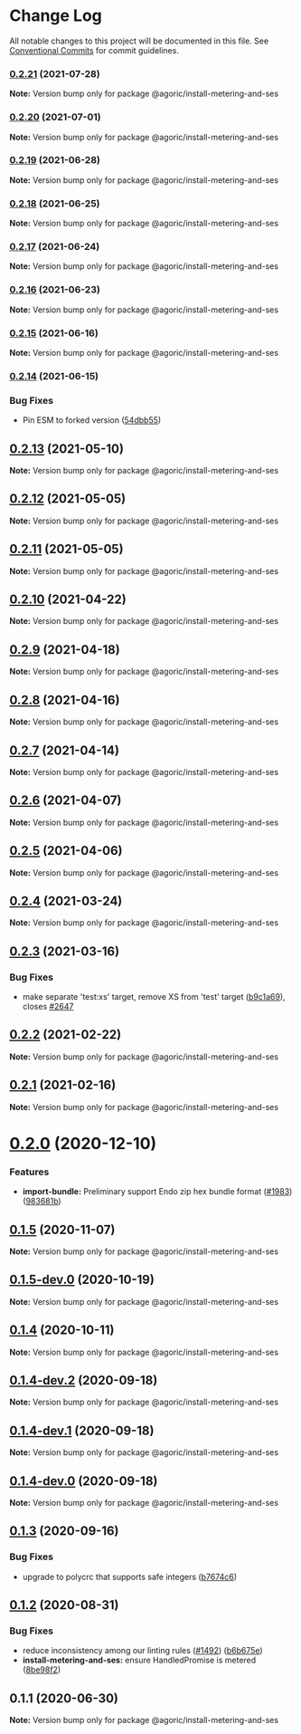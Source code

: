 # Change Log

All notable changes to this project will be documented in this file.
See [Conventional Commits](https://conventionalcommits.org) for commit guidelines.

### [0.2.21](https://github.com/Agoric/agoric-sdk/compare/@agoric/install-metering-and-ses@0.2.20...@agoric/install-metering-and-ses@0.2.21) (2021-07-28)

**Note:** Version bump only for package @agoric/install-metering-and-ses





### [0.2.20](https://github.com/Agoric/agoric-sdk/compare/@agoric/install-metering-and-ses@0.2.19...@agoric/install-metering-and-ses@0.2.20) (2021-07-01)

**Note:** Version bump only for package @agoric/install-metering-and-ses





### [0.2.19](https://github.com/Agoric/agoric-sdk/compare/@agoric/install-metering-and-ses@0.2.18...@agoric/install-metering-and-ses@0.2.19) (2021-06-28)

**Note:** Version bump only for package @agoric/install-metering-and-ses





### [0.2.18](https://github.com/Agoric/agoric-sdk/compare/@agoric/install-metering-and-ses@0.2.17...@agoric/install-metering-and-ses@0.2.18) (2021-06-25)

**Note:** Version bump only for package @agoric/install-metering-and-ses





### [0.2.17](https://github.com/Agoric/agoric-sdk/compare/@agoric/install-metering-and-ses@0.2.16...@agoric/install-metering-and-ses@0.2.17) (2021-06-24)

**Note:** Version bump only for package @agoric/install-metering-and-ses





### [0.2.16](https://github.com/Agoric/agoric-sdk/compare/@agoric/install-metering-and-ses@0.2.15...@agoric/install-metering-and-ses@0.2.16) (2021-06-23)

**Note:** Version bump only for package @agoric/install-metering-and-ses





### [0.2.15](https://github.com/Agoric/agoric-sdk/compare/@agoric/install-metering-and-ses@0.2.14...@agoric/install-metering-and-ses@0.2.15) (2021-06-16)

**Note:** Version bump only for package @agoric/install-metering-and-ses





### [0.2.14](https://github.com/Agoric/agoric-sdk/compare/@agoric/install-metering-and-ses@0.2.13...@agoric/install-metering-and-ses@0.2.14) (2021-06-15)


### Bug Fixes

* Pin ESM to forked version ([54dbb55](https://github.com/Agoric/agoric-sdk/commit/54dbb55d64d7ff7adb395bc4bd9d1461dd2d3c17))



## [0.2.13](https://github.com/Agoric/agoric-sdk/compare/@agoric/install-metering-and-ses@0.2.12...@agoric/install-metering-and-ses@0.2.13) (2021-05-10)

**Note:** Version bump only for package @agoric/install-metering-and-ses





## [0.2.12](https://github.com/Agoric/agoric-sdk/compare/@agoric/install-metering-and-ses@0.2.11...@agoric/install-metering-and-ses@0.2.12) (2021-05-05)

**Note:** Version bump only for package @agoric/install-metering-and-ses





## [0.2.11](https://github.com/Agoric/agoric-sdk/compare/@agoric/install-metering-and-ses@0.2.10...@agoric/install-metering-and-ses@0.2.11) (2021-05-05)

**Note:** Version bump only for package @agoric/install-metering-and-ses





## [0.2.10](https://github.com/Agoric/agoric-sdk/compare/@agoric/install-metering-and-ses@0.2.9...@agoric/install-metering-and-ses@0.2.10) (2021-04-22)

**Note:** Version bump only for package @agoric/install-metering-and-ses





## [0.2.9](https://github.com/Agoric/agoric-sdk/compare/@agoric/install-metering-and-ses@0.2.8...@agoric/install-metering-and-ses@0.2.9) (2021-04-18)

**Note:** Version bump only for package @agoric/install-metering-and-ses





## [0.2.8](https://github.com/Agoric/agoric-sdk/compare/@agoric/install-metering-and-ses@0.2.7...@agoric/install-metering-and-ses@0.2.8) (2021-04-16)

**Note:** Version bump only for package @agoric/install-metering-and-ses





## [0.2.7](https://github.com/Agoric/agoric-sdk/compare/@agoric/install-metering-and-ses@0.2.6...@agoric/install-metering-and-ses@0.2.7) (2021-04-14)

**Note:** Version bump only for package @agoric/install-metering-and-ses





## [0.2.6](https://github.com/Agoric/agoric-sdk/compare/@agoric/install-metering-and-ses@0.2.5...@agoric/install-metering-and-ses@0.2.6) (2021-04-07)

**Note:** Version bump only for package @agoric/install-metering-and-ses





## [0.2.5](https://github.com/Agoric/agoric-sdk/compare/@agoric/install-metering-and-ses@0.2.4...@agoric/install-metering-and-ses@0.2.5) (2021-04-06)

**Note:** Version bump only for package @agoric/install-metering-and-ses





## [0.2.4](https://github.com/Agoric/agoric-sdk/compare/@agoric/install-metering-and-ses@0.2.3...@agoric/install-metering-and-ses@0.2.4) (2021-03-24)

**Note:** Version bump only for package @agoric/install-metering-and-ses





## [0.2.3](https://github.com/Agoric/agoric-sdk/compare/@agoric/install-metering-and-ses@0.2.2...@agoric/install-metering-and-ses@0.2.3) (2021-03-16)


### Bug Fixes

* make separate 'test:xs' target, remove XS from 'test' target ([b9c1a69](https://github.com/Agoric/agoric-sdk/commit/b9c1a6987093fc8e09e8aba7acd2a1618413bac8)), closes [#2647](https://github.com/Agoric/agoric-sdk/issues/2647)





## [0.2.2](https://github.com/Agoric/agoric-sdk/compare/@agoric/install-metering-and-ses@0.2.1...@agoric/install-metering-and-ses@0.2.2) (2021-02-22)

**Note:** Version bump only for package @agoric/install-metering-and-ses





## [0.2.1](https://github.com/Agoric/agoric-sdk/compare/@agoric/install-metering-and-ses@0.2.0...@agoric/install-metering-and-ses@0.2.1) (2021-02-16)

**Note:** Version bump only for package @agoric/install-metering-and-ses





# [0.2.0](https://github.com/Agoric/agoric-sdk/compare/@agoric/install-metering-and-ses@0.1.5...@agoric/install-metering-and-ses@0.2.0) (2020-12-10)


### Features

* **import-bundle:** Preliminary support Endo zip hex bundle format ([#1983](https://github.com/Agoric/agoric-sdk/issues/1983)) ([983681b](https://github.com/Agoric/agoric-sdk/commit/983681bfc4bf512b6bd90806ed9220cd4fefc13c))





## [0.1.5](https://github.com/Agoric/agoric-sdk/compare/@agoric/install-metering-and-ses@0.1.5-dev.0...@agoric/install-metering-and-ses@0.1.5) (2020-11-07)

**Note:** Version bump only for package @agoric/install-metering-and-ses





## [0.1.5-dev.0](https://github.com/Agoric/agoric-sdk/compare/@agoric/install-metering-and-ses@0.1.4...@agoric/install-metering-and-ses@0.1.5-dev.0) (2020-10-19)

**Note:** Version bump only for package @agoric/install-metering-and-ses





## [0.1.4](https://github.com/Agoric/agoric-sdk/compare/@agoric/install-metering-and-ses@0.1.4-dev.2...@agoric/install-metering-and-ses@0.1.4) (2020-10-11)

**Note:** Version bump only for package @agoric/install-metering-and-ses





## [0.1.4-dev.2](https://github.com/Agoric/agoric-sdk/compare/@agoric/install-metering-and-ses@0.1.4-dev.1...@agoric/install-metering-and-ses@0.1.4-dev.2) (2020-09-18)

**Note:** Version bump only for package @agoric/install-metering-and-ses





## [0.1.4-dev.1](https://github.com/Agoric/agoric-sdk/compare/@agoric/install-metering-and-ses@0.1.4-dev.0...@agoric/install-metering-and-ses@0.1.4-dev.1) (2020-09-18)

**Note:** Version bump only for package @agoric/install-metering-and-ses





## [0.1.4-dev.0](https://github.com/Agoric/agoric-sdk/compare/@agoric/install-metering-and-ses@0.1.3...@agoric/install-metering-and-ses@0.1.4-dev.0) (2020-09-18)

**Note:** Version bump only for package @agoric/install-metering-and-ses





## [0.1.3](https://github.com/Agoric/agoric-sdk/compare/@agoric/install-metering-and-ses@0.1.2...@agoric/install-metering-and-ses@0.1.3) (2020-09-16)


### Bug Fixes

* upgrade to polycrc that supports safe integers ([b7674c6](https://github.com/Agoric/agoric-sdk/commit/b7674c64a4bdd321bb6fa96f9485161fc3315309))





## [0.1.2](https://github.com/Agoric/agoric-sdk/compare/@agoric/install-metering-and-ses@0.1.1...@agoric/install-metering-and-ses@0.1.2) (2020-08-31)


### Bug Fixes

* reduce inconsistency among our linting rules ([#1492](https://github.com/Agoric/agoric-sdk/issues/1492)) ([b6b675e](https://github.com/Agoric/agoric-sdk/commit/b6b675e2de110e2af19cad784a66220cab21dacf))
* **install-metering-and-ses:** ensure HandledPromise is metered ([8be98f2](https://github.com/Agoric/agoric-sdk/commit/8be98f255e3bb6b26afbff8e6dd0593ad8f0b665))





## 0.1.1 (2020-06-30)

**Note:** Version bump only for package @agoric/install-metering-and-ses
